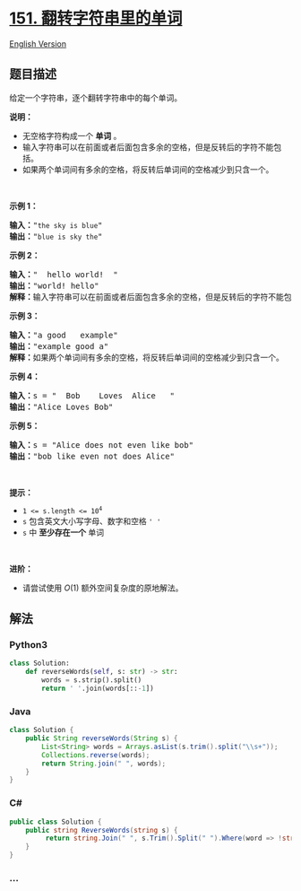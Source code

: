 # [151. 翻转字符串里的单词](https://leetcode-cn.com/problems/reverse-words-in-a-string)

[English Version](/solution/0100-0199/0151.Reverse%20Words%20in%20a%20String/README_EN.md)

## 题目描述

<!-- 这里写题目描述 -->

<p>给定一个字符串，逐个翻转字符串中的每个单词。</p>

<p><strong>说明：</strong></p>

<ul>
	<li>无空格字符构成一个 <strong>单词</strong> 。</li>
	<li>输入字符串可以在前面或者后面包含多余的空格，但是反转后的字符不能包括。</li>
	<li>如果两个单词间有多余的空格，将反转后单词间的空格减少到只含一个。</li>
</ul>

<p>&nbsp;</p>

<p><strong>示例 1：</strong></p>

<pre><strong>输入：</strong>&quot;<code>the sky is blue</code>&quot;
<strong>输出：</strong>&quot;<code>blue is sky the</code>&quot;
</pre>

<p><strong>示例 2：</strong></p>

<pre><strong>输入：</strong>&quot; &nbsp;hello world! &nbsp;&quot;
<strong>输出：</strong>&quot;world! hello&quot;
<strong>解释：</strong>输入字符串可以在前面或者后面包含多余的空格，但是反转后的字符不能包括。
</pre>

<p><strong>示例 3：</strong></p>

<pre><strong>输入：</strong>&quot;a good &nbsp; example&quot;
<strong>输出：</strong>&quot;example good a&quot;
<strong>解释：</strong>如果两个单词间有多余的空格，将反转后单词间的空格减少到只含一个。
</pre>

<p><strong>示例 4：</strong></p>

<pre><strong>输入：</strong>s = &quot;  Bob    Loves  Alice   &quot;
<strong>输出：</strong>&quot;Alice Loves Bob&quot;
</pre>

<p><strong>示例 5：</strong></p>

<pre><strong>输入：</strong>s = &quot;Alice does not even like bob&quot;
<strong>输出：</strong>&quot;bob like even not does Alice&quot;
</pre>

<p>&nbsp;</p>

<p><strong>提示：</strong></p>

<ul>
	<li><code>1 &lt;= s.length &lt;= 10<sup>4</sup></code></li>
	<li><code>s</code> 包含英文大小写字母、数字和空格 <code>&#39; &#39;</code></li>
	<li><code>s</code> 中 <strong>至少存在一个</strong> 单词</li>
</ul>

<ul>
</ul>

<p>&nbsp;</p>

<p><strong>进阶：</strong></p>

<ul>
	<li>请尝试使用&nbsp;<em>O</em>(1) 额外空间复杂度的原地解法。</li>
</ul>


## 解法

<!-- 这里可写通用的实现逻辑 -->

<!-- tabs:start -->

### **Python3**

<!-- 这里可写当前语言的特殊实现逻辑 -->

```python
class Solution:
    def reverseWords(self, s: str) -> str:
        words = s.strip().split()
        return ' '.join(words[::-1])
```

### **Java**

<!-- 这里可写当前语言的特殊实现逻辑 -->

```java
class Solution {
    public String reverseWords(String s) {
        List<String> words = Arrays.asList(s.trim().split("\\s+"));
        Collections.reverse(words);
        return String.join(" ", words);
    }
}
```

### **C#**

```cs
public class Solution {
    public string ReverseWords(string s) {
         return string.Join(" ", s.Trim().Split(" ").Where(word => !string.IsNullOrEmpty(word) && !string.IsNullOrEmpty(word.Trim())).Reverse());
    }
}
```

### **...**

```

```

<!-- tabs:end -->
